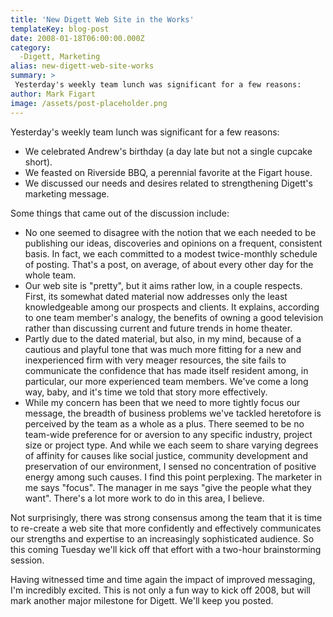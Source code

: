 ```yaml
---
title: 'New Digett Web Site in the Works'
templateKey: blog-post
date: 2008-01-18T06:00:00.000Z
category: 
  -Digett, Marketing
alias: new-digett-web-site-works
summary: > 
 Yesterday's weekly team lunch was significant for a few reasons: 
author: Mark Figart
image: /assets/post-placeholder.png
---
```


Yesterday's weekly team lunch was significant for a few reasons:

*   We celebrated Andrew's birthday (a day late but not a single cupcake short).
*   We feasted on Riverside BBQ, a perennial favorite at the Figart house.
*   We discussed our needs and desires related to strengthening Digett's marketing message.

Some things that came out of the discussion include:

*   No one seemed to disagree with the notion that we each needed to be publishing our ideas, discoveries and opinions on a frequent, consistent basis. In fact, we each committed to a modest twice-monthly schedule of posting. That's a post, on average, of about every other day for the whole team.
*   Our web site is "pretty", but it aims rather low, in a couple respects. First, its somewhat dated material now addresses only the least knowledgeable among our prospects and clients. It explains, according to one team member's analogy, the benefits of owning a good television rather than discussing current and future trends in home theater.
*   Partly due to the dated material, but also, in my mind, because of a cautious and playful tone that was much more fitting for a new and inexperienced firm with very meager resources, the site fails to communicate the confidence that has made itself resident among, in particular, our more experienced team members. We've come a long way, baby, and it's time we told that story more effectively.
*   While my concern has been that we need to more tightly focus our message, the breadth of business problems we've tackled heretofore is perceived by the team as a whole as a plus. There seemed to be no team-wide preference for or aversion to any specific industry, project size or project type. And while we each seem to share varying degrees of affinity for causes like social justice, community development and preservation of our environment, I sensed no concentration of positive energy among such causes. I find this point perplexing. The marketer in me says "focus". The manager in me says "give the people what they want". There's a lot more work to do in this area, I believe.

Not surprisingly, there was strong consensus among the team that it is time to re-create a web site that more confidently and effectively communicates our strengths and expertise to an increasingly sophisticated audience. So this coming Tuesday we'll kick off that effort with a two-hour brainstorming session.

Having witnessed time and time again the impact of improved messaging, I'm incredibly excited. This is not only a fun way to kick off 2008, but will mark another major milestone for Digett. We'll keep you posted.